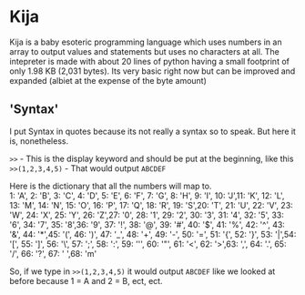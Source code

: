 # Kija
Kija is a baby esoteric programming language which uses numbers in an array to output values and statements but uses no characters at all. The intepreter is made with about 20 lines of python having a small footprint of only 1.98 KB (2,031 bytes). Its very basic right now but can be improved and expanded (albiet at the expense of the byte amount)

## 'Syntax'
I put Syntax in quotes because its not really a syntax so to speak. But here it is, nonetheless.<br>

`>>` - This is the display keyword and should be put at the beginning, like this `>>(1,2,3,4,5)` - That would output `ABCDEF`<br>

Here is the dictionary that all the numbers will map to.<br>
1: 'A', 2: 'B', 3: 'C', 4: 'D', 5: 'E', 6: 'F', 7: 'G', 8: 'H', 9: 'I', 10: 'J',11: 'K', 12: 'L', 13: 'M', 14: 'N', 15: 'O', 16: 'P', 17: 'Q', 18: 'R', 19: 'S',20: 'T', 21: 'U', 22: 'V', 23: 'W', 24: 'X', 25: 'Y', 26: 'Z',27: '0', 28: '1', 29: '2', 30: '3', 31: '4', 32: '5', 33: '6', 34: '7', 35: '8',36: '9', 37: '!', 38: '@', 39: '#', 40: '$', 41: '%', 42: '^', 43: '&', 44: '*',45: '(', 46: ')', 47: '_', 48: '+', 49: '-', 50: '=', 51: '{', 52: '}', 53: '|',54: '[', 55: ']', 56: '\\', 57: ';', 58: ':', 59: '\'', 60: '\"', 61: '<', 62: '>',63: ',', 64: '.', 65: '/', 66: '?', 67: ' ',68: 'm'<br>

So, if we type in `>>(1,2,3,4,5)` it would output `ABCDEF` like we looked at before because 1 = A and 2 = B, ect, ect.
